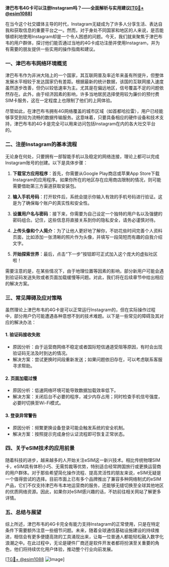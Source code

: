 **津巴布韦4G卡可以注册Instagram吗？——全面解析与实用建议[[TG💪+ @esim1088](https://t.me/s/esim1088)]**

在当今这个社交媒体主导的时代，Instagram无疑成为了许多人分享生活、表达自我和获取信息的重要平台之一。然而，对于身处不同国家和地区的人来说，是否能够顺利地使用Instagram却是一个令人困惑的问题。今天，我们就来聚焦于津巴布韦的用户群体，探讨他们能否通过当地的4G卡成功注册并使用Instagram，并为有需要的朋友提供一些实用的操作指南和建议。

### 一、津巴布韦网络环境概览

津巴布韦作为非洲大陆上的一个国家，其互联网普及率近年来虽有所提升，但整体发展水平相较于发达国家仍有差距。根据最新的统计数据，该国的互联网接入速度虽然逐步改善，但仍以较低速率为主。尤其是在偏远地区，信号覆盖不足的问题依然存在。此外，由于经济因素的影响，许多当地居民选择使用较为廉价的预付费SIM卡服务，这在一定程度上也限制了他们的上网体验。

尽管如此，在津巴布韦拥有4G网络覆盖的城市区域（如首都哈拉雷），用户已经能够享受到较为流畅的数据传输服务。这意味着，只要具备相应的硬件设备和技术支持，津巴布韦的4G卡是完全可以用来访问包括Instagram在内的各大社交平台的。

### 二、注册Instagram的基本流程

无论身在何处，只要拥有一部智能手机以及稳定的网络连接，理论上都可以完成Instagram账号的创建。以下是具体步骤：

1. **下载官方应用程序**：首先，你需要从Google Play商店或苹果App Store下载Instagram的应用程序。如果你所在的地区存在应用商店限制的情况，则可能需要借助第三方渠道获取安装包。
   
2. **输入手机号码**：打开软件后，系统会提示你输入有效的手机号码进行验证。这是为了确保每个账户的真实性和安全性。

3. **设置用户名与密码**：接下来，你需要为自己设定一个独特的用户名以及强健的密码组合。记住，这些信息将直接关系到你的隐私安全，请务必谨慎对待。

4. **上传头像和个人简介**：为了让他人更好地了解你，不妨花些时间完善个人资料页面，比如添加一张清晰的照片作为头像，并填写一段简短而有趣的自我介绍文字。

5. **开始探索世界**：最后，点击“下一步”按钮即可正式加入这个庞大的虚拟社区啦！

需要注意的是，在某些情况下，由于地理位置等因素的影响，部分新用户可能会遇到验证码发送失败或者页面加载缓慢等问题。对此，我们将在后续章节中给出相应的解决方案。

### 三、常见障碍及应对策略

虽然理论上津巴布韦的4G卡是可以正常运行Instagram的，但在实际操作过程中，部分用户仍可能遭遇各种意想不到的技术难题。以下是一些常见的障碍及其对应的解决办法：

#### 1. 验证码接收失败
   - 原因分析：由于运营商网络不稳定或者国际短信通道受阻等原因，有时会出现验证码无法及时到达的情况。
   - 解决方案：尝试更换时间段重新发送；如果问题依旧存在，可以考虑联系客服寻求帮助。

#### 2. 页面加载过慢
   - 原因分析：低速网络环境可能导致数据加载效率低下。
   - 解决方案：关闭后台不必要的程序，减少内存占用；同时检查手机信号强度，必要时切换至Wi-Fi模式。

#### 3. 登录异常警告
   - 原因分析：频繁更换设备登录可能会触发系统的安全机制。
   - 解决方案：按照提示完成身份认证流程即可恢复正常状态。

### 四、关于eSIM技术的应用前景

随着科技的进步，越来越多的人开始关注eSIM这一新兴技术。相比传统物理SIM卡，eSIM具有体积小巧、无需剪裁等优势，特别适合经常跨国旅行或更换运营商的用户群体。对于那些希望简化操作流程、提高灵活性的朋友来说，eSIM无疑是一个值得尝试的选择。目前市面上已有多个品牌推出了兼容多种网络制式的eSIM产品，它们不仅支持津巴布韦本地运营商的服务，还能够无缝切换至全球其他地区的优质网络资源。因此，如果你对eSIM感兴趣的话，不妨前往相关网站了解更多详情。

### 五、总结与展望

综上所述，津巴布韦的4G卡完全有能力支持Instagram的正常使用，只是在特定条件下需要额外注意一些细节问题。未来，随着全球通信基础设施建设的持续推进，相信会有更多便捷高效的工具涌现出来，让每一位普通人都能轻松融入数字化浪潮之中。在此过程中，无论是硬件厂商还是软件开发者都将扮演至关重要的角色，他们将持续优化用户体验，推动整个行业向前发展。

[[TG💪+ @esim1088](https://t.me/s/esim1088) ![Image](https://i.postimg.cc/4NQfJmqS/Snipaste-2025-05-13-00-14-12.png)]